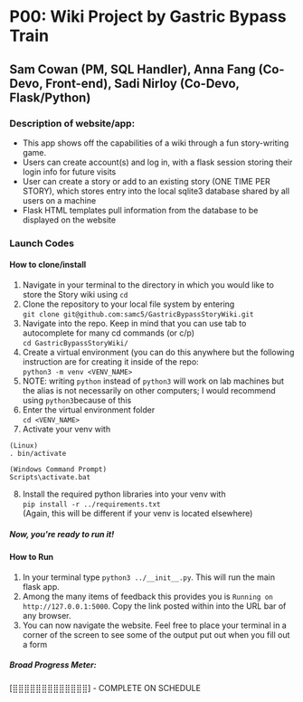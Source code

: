 # P00: Wiki Project by Gastric Bypass Train
## Sam Cowan (PM, SQL Handler), Anna Fang (Co-Devo, Front-end), Sadi Nirloy (Co-Devo, Flask/Python)

### Description of website/app:
- This app shows off the capabilities of a wiki through a fun story-writing game.
- Users can create account(s) and log in, with a flask session storing their login info for future visits
- User can create a story or add to an existing story (ONE TIME PER STORY), which stores entry into the local sqlite3 database shared by all users on a machine
- Flask HTML templates pull information from the database to be displayed on the website

### Launch Codes
#### How to clone/install
1. Navigate in your terminal to the directory in which you would like to store the Story wiki using 
```cd```
2. Clone the repository to your local file system by entering 
<br>```git clone git@github.com:samc5/GastricBypassStoryWiki.git```
3. Navigate into the repo. Keep in mind that you can use tab to autocomplete for many cd commands (or c/p)
<br>```cd GastricBypassStoryWiki/```
4. Create a virtual environment (you can do this anywhere but the following instruction are for creating it inside of the repo: 
<br>```python3 -m venv <VENV_NAME>```
5. NOTE: writing `python` instead of `python3` will work on lab machines but the alias is not necessarily on other computers; I would recommend using `python3`because of this
6. Enter the virtual environment folder<br>
```cd <VENV_NAME>```
7. Activate your venv with 
```
(Linux)
. bin/activate

(Windows Command Prompt)
Scripts\activate.bat
```
8. Install the required python libraries into your venv with <br>
```pip install -r ../requirements.txt```
<br>(Again, this will be different if your venv is located elsewhere)
##### Now, you're ready to run it!
#### How to Run
1. In your terminal type `python3 ../__init__.py`. This will run the main flask app.
2. Among the many items of feedback this provides you is `Running on http://127.0.0.1:5000`. Copy the link posted within into the URL bar of any browser. 
3. You can now navigate the website. Feel free to place your terminal in a corner of the screen to see some of the output put out when you fill out a form

##### Broad Progress Meter:
[⣿⣿⣿⣿⣿⣿⣿⣿⣿⣿⣿⣿⣿] - COMPLETE ON SCHEDULE
